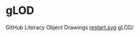 # gLOD
GitHub Literacy Object Drawings
[restart.svg](https://github.com/RuralHack/learnGit/blob/master/1483315_10202150591620097_1836276641_n.jpg)
gLOD/
